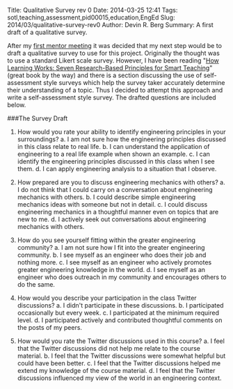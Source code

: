 Title: Qualitative Survey rev 0
Date: 2014-03-25 12:41
Tags: sotl,teaching,assessment,pid00015,education,EngEd
Slug: 2014/03/qualitative-survey-rev0
Author: Devin R. Berg
Summary: A first draft of a qualitative survey.


After my [first mentor meeting](|filename|/blog/Progress/mentor-meeting-sotl.md) it was decided that my next step would be to draft a qualitative survey to use for this project. Originally the thought was to use a standard Likert scale survey. However, I have been reading "[How Learning Works: Seven Research-Based Principles for Smart Teaching](http://www.amazon.com/gp/product/0470484101/ref=as_li_ss_tl?ie=UTF8&camp=1789&creative=390957&creativeASIN=0470484101&linkCode=as2&tag=madibiki-20)" (great book by the way) and there is a section discussing the use of self-assessment style surveys which help the survey taker accurately determine their understanding of a topic. Thus I decided to attempt this approach and write a self-assessment style survey. The drafted questions are included below.

###The Survey Draft
1. How would you rate your ability to identify engineering principles in your surroundings?
    a. I am not sure how the engineering principles discussed in this class relate to real life.
    b. I can understand the application of engineering to a real life example when shown an example.
    c. I can identify the engineering principles discussed in this class when I see them.
    d. I can apply engineering analysis to a situation that I observe.

2. How prepared are you to discuss engineering mechanics with others?
    a. I do not think that I could carry on a conversation about engineering mechanics with others.
    b. I could describe simple engineering mechanics ideas with someone but not in detail.
    c. I could discuss engineering mechanics in a thoughtful manner even on topics that are new to me.
    d. I actively seek out conversations about engineering mechanics with others.

3. How do you see yourself fitting within the greater engineering community?
    a. I am not sure how I fit into the greater engineering community.
    b. I see myself as an engineer who does their job and nothing more.
    c. I see myself as an engineer who actively promotes greater engineering knowledge in the world.
    d. I see myself as an engineer who does outreach in my community and encourages others to do the same.

4. How would you describe your participation in the class Twitter discussions?
    a. I didn't participate in these discussions.
    b. I participated occasionally but every week.
    c. I participated at the minimum required level.
    d. I participated actively and contributed thoughtful comments on the posts of my peers.

5. How would you rate the Twitter discussions used in this course?
    a. I feel that the Twitter discussions did not help me relate to the course material.
    b. I feel that the Twitter discussions were somewhat helpful but could have been better.
    c. I feel that the Twitter discussions helped me extend my knowledge of the course material.
    d. I feel that the Twitter discussions influenced my view of the world in an engineering context.
